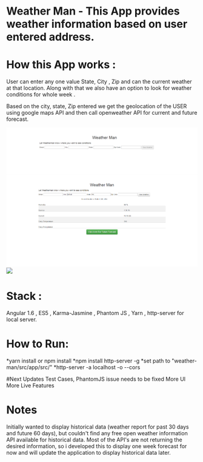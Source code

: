 # Weather Man - This App provides weather information based on user entered address. 
# How this App  works :

User can enter any  one value State, City , Zip and can the current weather at that location. Along with that we also have an option to look for weather conditions for whole week .

Based on the city, state, Zip entered we get the geolocation of the USER using google maps API and then call openweather API for current and future forecast. 

![](src/app/src/assets/UserForm.PNG)
![](src/app/src/assets/CurrentWeather.PNG)
![](src/app/src/assets/FutureForecast-1week.PNG)

# Stack :  
Angular 1.6 , ES5 , Karma-Jasmine , Phantom JS , Yarn , http-server for local server. 

# How to Run:
*yarn install or npm install
*npm install http-server -g
*set path to "weather-man/src/app/src/"
*http-server -a localhost -o --cors

#Next Updates 
 Test Cases, PhantomJS issue needs to be fixed
 More UI
 More Live Features 

# Notes

Initially wanted to display historical data (weather report for past 30 days and future 60 days), but couldn't find any free open weather information API available for historical data. Most of the API's are not returning the desired information, so i developed this to display one week forecast for now and will update the application to display historical data later. 
